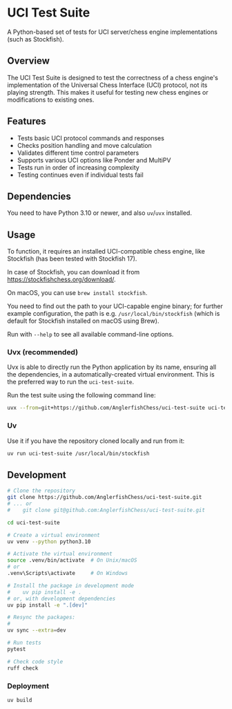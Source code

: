 # UCI Test Suite

A Python-based set of tests for UCI server/chess engine implementations (such as Stockfish).

## Overview

The UCI Test Suite is designed to test the correctness of a chess engine's implementation of the Universal Chess Interface (UCI) protocol, not its playing strength. This makes it useful for testing new chess engines or modifications to existing ones.

## Features

- Tests basic UCI protocol commands and responses
- Checks position handling and move calculation
- Validates different time control parameters
- Supports various UCI options like Ponder and MultiPV
- Tests run in order of increasing complexity
- Testing continues even if individual tests fail

## Dependencies

You need to have Python 3.10 or newer, and also `uv`/`uvx` installed.

## Usage

To function, it requires an installed UCI-compatible chess engine, like Stockfish (has been tested with Stockfish 17).

In case of Stockfish, you can download it from https://stockfishchess.org/download/.

On macOS, you can use `brew install stockfish`.

You need to find out the path to your UCI-capable engine binary; for further example configuration, the path is e.g. `/usr/local/bin/stockfish` (which is default for Stockfish installed on macOS using Brew).

Run with `--help` to see all available command-line options.

### Uvx (recommended)

Uvx is able to directly run the Python application by its name, ensuring all the dependencies, in a automatically-created virtual environment.
This is the preferred way to run the `uci-test-suite`.

Run the test suite using the following command line:

```sh
uvx --from=git+https://github.com/AnglerfishChess/uci-test-suite uci-test-suite /usr/local/bin/stockfish
```

### Uv

Use it if you have the repository cloned locally and run from it:

```sh
uv run uci-test-suite /usr/local/bin/stockfish
```

## Development

```bash
# Clone the repository
git clone https://github.com/AnglerfishChess/uci-test-suite.git
# ... or
#    git clone git@github.com:AnglerfishChess/uci-test-suite.git

cd uci-test-suite

# Create a virtual environment
uv venv --python python3.10

# Activate the virtual environment
source .venv/bin/activate  # On Unix/macOS
# or
.venv\Scripts\activate     # On Windows

# Install the package in development mode
#    uv pip install -e .
# or, with development dependencies
uv pip install -e ".[dev]"

# Resync the packages:
#
uv sync --extra=dev

# Run tests
pytest

# Check code style
ruff check
```

### Deployment

```bash
uv build
```